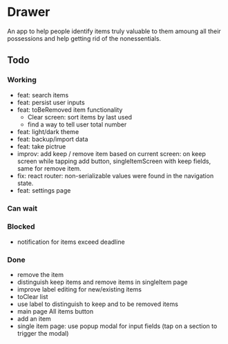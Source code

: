 # Drawer

An app to help people identify items truly valuable to them amoung all their possessions and help getting rid of the nonessentials.

## Todo

### Working

- feat: search items
- feat: persist user inputs
- feat: toBeRemoved item functionality
  - Clear screen: sort items by last used
  - find a way to tell user total number
- feat: light/dark theme
- feat: backup/import data
- feat: take pictrue
- improv: add keep / remove item based on current screen: on keep screen while tapping add button, singleItemScreen with keep fields, same for remove item.
- fix: react router: non-serializable values were found in the navigation state.
- feat: settings page

### Can wait

### Blocked

- notification for items exceed deadline

### Done

- remove the item
- distinguish keep items and remove items in singleItem page
- improve label editing for new/existing items
- toClear list
- use label to distinguish to keep and to be removed items
- main page All items button
- add an item
- single item page: use popup modal for input fields (tap on a section to trigger the modal)
